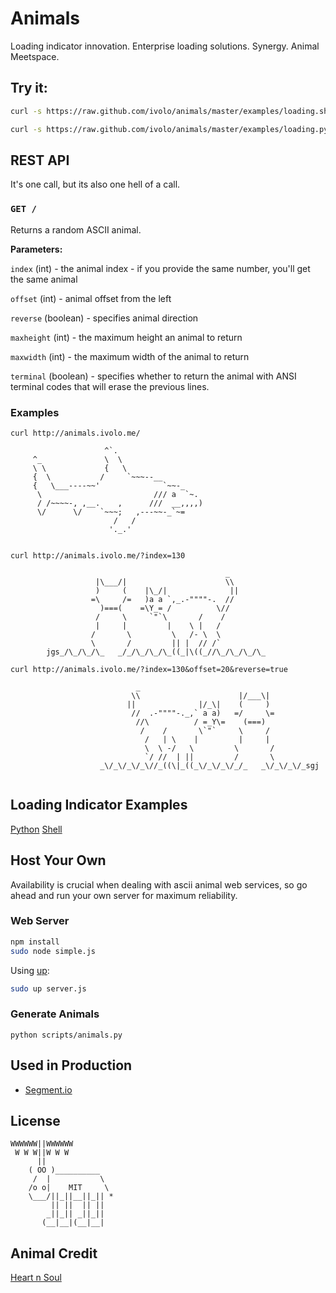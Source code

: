 

# Animals

Loading indicator innovation. Enterprise loading solutions. Synergy.
Animal Meetspace.

## Try it:

```bash
curl -s https://raw.github.com/ivolo/animals/master/examples/loading.sh | sh
```

```bash
curl -s https://raw.github.com/ivolo/animals/master/examples/loading.py | python
```

## REST API

It's one call, but its also one hell of a call.

### `GET /`
Returns a random ASCII animal.

**Parameters:**

`index` (int) - the animal index - if you provide the same number, you'll get the same animal

`offset` (int) -  animal offset from the left

`reverse` (boolean) - specifies animal direction

`maxheight` (int) - the maximum height an animal to return

`maxwidth` (int) - the maximum width of the animal to return

`terminal` (boolean) - specifies whether to return the animal with ANSI terminal codes that will erase the previous lines.


### Examples

`curl http://animals.ivolo.me/`
```
                     ^`.                        
     ^_              \  \                       
     \ \             {   \                      
     {  \           /     `~~~--__              
     {   \___----~~'              `~~-_         
      \                         /// a  `~.      
      / /~~~~-, ,__.    ,      ///  __,,,,)     
      \/      \/    `~~~;   ,---~~-_`~=         
                       /   /                    
                      '._.'                     
                                                
```
`curl http://animals.ivolo.me/?index=130`
```
                                                _        
                   |\___/|                      \\       
                   )     (    |\_/|              ||      
                  =\     /=   )a a `,_.-""""-.  //       
                    )===(    =\Y_= /          \//        
                   /     \     `"`\       /    /         
                   |     |         |    \ |   /          
                  /       \         \   /- \  \          
                  \       /         || |  // /`          
        jgs_/\_/\_/\_   _/_/\_/\_/\_((_|\((_//\_/\_/\_/\_

```

`curl http://animals.ivolo.me/?index=130&offset=20&reverse=true`
```
                            _                                                
                           \\                      |/___\|                   
                          ||              |/_\|    (     )                   
                           //  .-""""-._,` a a)   =/     \=                  
                            //\          / =_Y\=    (===)                    
                             /    /       \`"`     \     /                   
                              /   | \    |         |     |                   
                              \  \ -/   \         \       /                  
                              `/ //  | ||         /       \                  
                    _\/_\/_\/_\//_((\|_((_\/_\/_\/_/_   _\/_\/_\/_sgj        
                                                                             
```

## Loading Indicator Examples

[Python](https://github.com/ivolo/animals/blob/master/examples/loading.py)
[Shell](https://github.com/ivolo/animals/blob/master/examples/loading.shell)

## Host Your Own
Availability is crucial when dealing with ascii animal web services,
so go ahead and run your own server for maximum reliability.

### Web Server

```bash
npm install
sudo node simple.js
```

Using [up](https://github.com/learnboost/up):
```bash
sudo up server.js
```

### Generate Animals
`python scripts/animals.py`

## Used in Production
* [Segment.io](https://segment.io)

## License

```
WWWWWW||WWWWWW
 W W W||W W W
      ||
    ( OO )__________
     /  |           \
    /o o|    MIT     \
    \___/||_||__||_|| *
         || ||  || ||
        _||_|| _||_||
       (__|__|(__|__|
```

## Animal Credit

[Heart n Soul](http://www.heartnsoul.com/ascii_art/ascii_animals_indx.htm)
